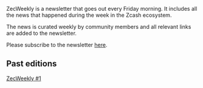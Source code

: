 ZecWeekly is a newsletter that goes out every Friday morning. It includes all the news that happened during the week in the Zcash ecosystem.

The news is curated weekly by community members and all relevant links are added to the newsletter.

Please subscribe to the newsletter [here](https://zechub.substack.com/).

## Past editions

[ZecWeekly #1](https://zechub.substack.com/p/zecweekly-1)
